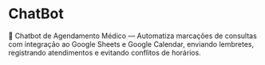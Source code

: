 # ChatBot
🤖 Chatbot de Agendamento Médico — Automatiza marcações de consultas com integração ao Google Sheets e Google Calendar, enviando lembretes, registrando atendimentos e evitando conflitos de horários.
